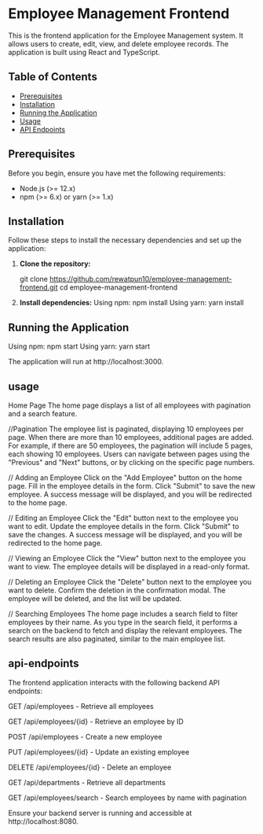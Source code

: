 # Employee Management Frontend

This is the frontend application for the Employee Management system. It allows users to create, edit, view, and delete employee records. The application is built using React and TypeScript.

## Table of Contents

- [Prerequisites](#prerequisites)
- [Installation](#installation)
- [Running the Application](#running-the-application)
- [Usage](#usage)
- [API Endpoints](#api-endpoints)

## Prerequisites

Before you begin, ensure you have met the following requirements:

- Node.js (>= 12.x)
- npm (>= 6.x) or yarn (>= 1.x)

## Installation

Follow these steps to install the necessary dependencies and set up the application:

1. **Clone the repository:**

   git clone https://github.com/rewatpun10/employee-management-frontend.git
   cd employee-management-frontend

 2. **Install dependencies:**
   Using npm: npm install
   Using yarn: yarn install

## Running the Application
   Using npm: npm start
   Using yarn: yarn start

   The application will run at http://localhost:3000.

## usage

Home Page
The home page displays a list of all employees with pagination and a search feature.

//Pagination
The employee list is paginated, displaying 10 employees per page.
When there are more than 10 employees, additional pages are added.
For example, if there are 50 employees, the pagination will include 5 pages, each showing 10 employees.
Users can navigate between pages using the "Previous" and "Next" buttons, or by clicking on the specific page numbers.

// Adding an Employee
Click on the "Add Employee" button on the home page.
Fill in the employee details in the form.
Click "Submit" to save the new employee.
A success message will be displayed, and you will be redirected to the home page.


// Editing an Employee
Click the "Edit" button next to the employee you want to edit.
Update the employee details in the form.
Click "Submit" to save the changes.
A success message will be displayed, and you will be redirected to the home page.


// Viewing an Employee
Click the "View" button next to the employee you want to view.
The employee details will be displayed in a read-only format.

// Deleting an Employee
Click the "Delete" button next to the employee you want to delete.
Confirm the deletion in the confirmation modal.
The employee will be deleted, and the list will be updated.

// Searching Employees
The home page includes a search field to filter employees by their name.
As you type in the search field, it performs a search on the backend to fetch and display the relevant employees.
The search results are also paginated, similar to the main employee list.

## api-endpoints

The frontend application interacts with the following backend API endpoints:

GET /api/employees - Retrieve all employees

GET /api/employees/{id} - Retrieve an employee by ID

POST /api/employees - Create a new employee

PUT /api/employees/{id} - Update an existing employee

DELETE /api/employees/{id} - Delete an employee

GET /api/departments - Retrieve all departments

GET /api/employees/search - Search employees by name with pagination

Ensure your backend server is running and accessible at http://localhost:8080.

